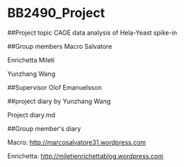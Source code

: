 # BB2490_Project

##Project topic
CAGE data analysis of Hela-Yeast spike-in

##Group members 
Macro Salvatore

Enrichetta Mileti

Yunzhang Wang

##Supervisor
Olof Emanuelsson

##project diary by Yunzhang Wang

Project diary.md

##Group member's diary

Macro:	http://marcosalvatore31.wordpress.com 

Enrichetta: http://miletienrichettablog.wordpress.com

